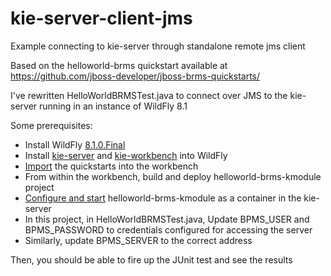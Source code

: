 # kie-server-client-jms
Example connecting to kie-server through standalone remote jms client

Based on the helloworld-brms quickstart available at https://github.com/jboss-developer/jboss-brms-quickstarts/

I've rewritten HelloWorldBRMSTest.java to connect over JMS to the kie-server running in an instance of WildFly 8.1

Some prerequisites:
* Install WildFly [8.1.0.Final](http://download.jboss.org/wildfly/8.1.0.Final/wildfly-8.1.0.Final.zip)
* Install [kie-server](http://download.jboss.org/drools/release/6.2.0.Final/kie-server-distribution-6.2.0.Final.zip) and [kie-workbench](http://download.jboss.org/drools/release/6.2.0.Final/kie-drools-wb-distribution-6.2.0.Final.zip) into WildFly
* [Import](https://github.com/jboss-developer/jboss-brms-quickstarts/tree/6.2.x#import-the-brms-repository) the quickstarts into the workbench
* From within the workbench, build and deploy helloworld-brms-kmodule project 
* [Configure and start](http://docs.jboss.org/drools/release/6.2.0.Final/drools-docs/html/ch19.html#d0e19266) helloworld-brms-kmodule as a container in the kie-server
* In this project, in HelloWorldBRMSTest.java, Update BPMS_USER and BPMS_PASSWORD to credentials configured for accessing the server
* Similarly, update BPMS_SERVER to the correct address

Then, you should be able to fire up the JUnit test and see the results
